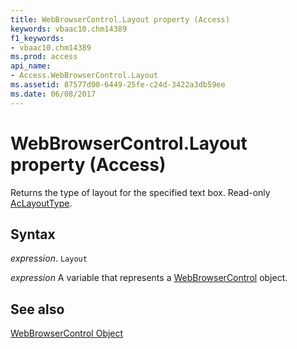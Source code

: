 ```yaml
---
title: WebBrowserControl.Layout property (Access)
keywords: vbaac10.chm14389
f1_keywords:
- vbaac10.chm14389
ms.prod: access
api_name:
- Access.WebBrowserControl.Layout
ms.assetid: 87577d00-6449-25fe-c24d-3422a3db59ee
ms.date: 06/08/2017
---
```



# WebBrowserControl.Layout property (Access)

Returns the type of layout for the specified text box. Read-only [AcLayoutType](Access.AcLayoutType.md).


## Syntax

_expression_. `Layout`

_expression_ A variable that represents a [WebBrowserControl](Access.WebBrowserControl.md) object.


## See also


[WebBrowserControl Object](Access.WebBrowserControl.md)

